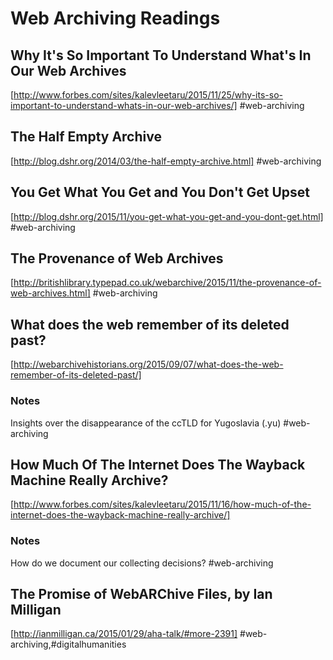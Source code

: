 # Web Archiving Readings

## Why It's So Important To Understand What's In Our Web Archives
[http://www.forbes.com/sites/kalevleetaru/2015/11/25/why-its-so-important-to-understand-whats-in-our-web-archives/]
#web-archiving

## The Half Empty Archive
[http://blog.dshr.org/2014/03/the-half-empty-archive.html]
#web-archiving

## You Get What You Get and You Don't Get Upset
[http://blog.dshr.org/2015/11/you-get-what-you-get-and-you-dont-get.html]
#web-archiving

## The Provenance of Web Archives
[http://britishlibrary.typepad.co.uk/webarchive/2015/11/the-provenance-of-web-archives.html]
#web-archiving

## What does the web remember of its deleted past?
[http://webarchivehistorians.org/2015/09/07/what-does-the-web-remember-of-its-deleted-past/]
### Notes
Insights over the disappearance of the ccTLD for Yugoslavia (.yu)
#web-archiving

## How Much Of The Internet Does The Wayback Machine Really Archive?
[http://www.forbes.com/sites/kalevleetaru/2015/11/16/how-much-of-the-internet-does-the-wayback-machine-really-archive/]
### Notes
How do we document our collecting decisions?
#web-archiving

## The Promise of WebARChive Files, by Ian Milligan
[http://ianmilligan.ca/2015/01/29/aha-talk/#more-2391]
#web-archiving,#digitalhumanities
